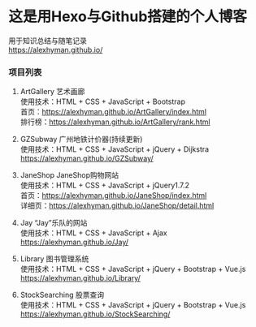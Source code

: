 # 这是用Hexo与Github搭建的个人博客
用于知识总结与随笔记录  
https://alexhyman.github.io/  

### 项目列表
1. ArtGallery  艺术画廊  
使用技术：HTML + CSS + JavaScript + Bootstrap  
首页：https://alexhyman.github.io/ArtGallery/index.html  
排行榜：https://alexhyman.github.io/ArtGallery/rank.html  

2. GZSubway  广州地铁计价器(持续更新)  
使用技术：HTML + CSS + JavaScript + jQuery + Dijkstra  
https://alexhyman.github.io/GZSubway/  

3. JaneShop  JaneShop购物网站  
使用技术：HTML + CSS + JavaScript + jQuery1.7.2  
首页：https://alexhyman.github.io/JaneShop/index.html  
详细页：https://alexhyman.github.io/JaneShop/detail.html  

4. Jay  “Jay”乐队的网站  
使用技术：HTML + CSS + JavaScript + Ajax  
https://alexhyman.github.io/Jay/  

5. Library  图书管理系统  
使用技术：HTML + CSS + JavaScript + jQuery + Bootstrap + Vue.js  
https://alexhyman.github.io/Library/  

6. StockSearching  股票查询  
使用技术：HTML + CSS + JavaScript + jQuery + Bootstrap + Vue.js  
https://alexhyman.github.io/StockSearching/  
